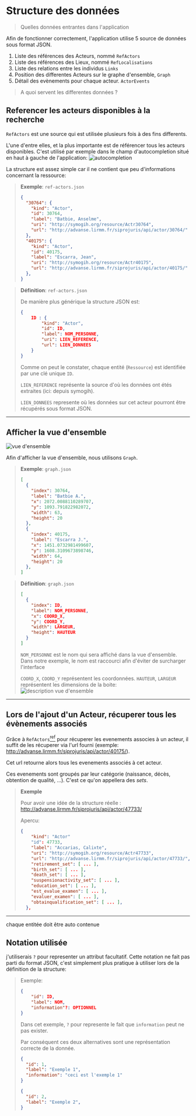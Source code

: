 # Structure des données

> Quelles données entrantes dans l'application

Afin de fonctionner correctement, l'application utilise 5 source de données sous format JSON.

1. Liste des références des Acteurs, nommé `RefActors`
2. Liste des références des Lieux, nommé `RefLocalisations`
3. Liste des relations entre les individus `Links`
4. Position des differentes Acteurs sur le graphe d'ensemble, `Graph`
5. Détail des evènements pour chaque acteur. `ActorEvents`

> A quoi servent les differentes données ?

## Referencer les acteurs disponibles à la recherche

`RefActors` est une source qui est utilisée plusieurs fois à des fins differents.

L'une d'entre elles, et la plus importante est de référencer tous les acteurs disponibles. C'est utilisé par exemple dans le champ d'autocompletion situé en haut à gauche de l'application:
![autocompletion](./docs/img/autocompletion.png)

La structure est assez simple car il ne contient que peu d'informations concernant la ressource:

> **Exemple**: `ref-actors.json`
> ```json
> {
>   "30764": {
>     "kind": "Actor",
>     "id": 30764,
>     "label": "Batbie, Anselme",
>     "uri": "http://symogih.org/resource/Actr30764",
>     "url": "http://advanse.lirmm.fr/siprojuris/api/actor/30764/"
>   },
>   "40175": {
>     "kind": "Actor",
>     "id": 40175,
>     "label": "Escarra, Jean",
>     "uri": "http://symogih.org/resource/Actr40175",
>     "url": "http://advanse.lirmm.fr/siprojuris/api/actor/40175/"
>   },
> }
> ```

> **Définition**: `ref-actors.json`
>
> De manière plus générique la structure JSON est:
> ```json
> {
>     ID : {
>         "kind": "Actor",
>         "id": ID,
>         "label": NOM_PERSONNE,
>         "uri": LIEN_REFERENCE,
>         "url": LIEN_DONNEES
>     }
> }
> ```
> 
> Comme on peut le constater, chaque entité (`Ressource`) est identifiée par une clé unique `ID`.
>
> `LIEN_REFERENCE` représente la source d'où les données ont étés extraites (ici: depuis symogih).
>
> `LIEN_DONNEES` represente où les données sur cet acteur pourront être récupérés sous format JSON. 

---

## Afficher la vue d'ensemble

![vue d'ensemble](./docs/img/vue_ensemble.png)

Afin d'afficher la vue d'ensemble, nous utilisons `Graph`.

> **Exemple**: `graph.json`
> 
> ```json
> [
>   {
>     "index": 30764,
>     "label": "Batbie A.",
>     "x": 2072.0088110289707,
>     "y": 1093.791822982072,
>     "width": 63,
>     "height": 20
>   },
>   {
>     "index": 40175,
>     "label": "Escarra J.",
>     "x": 1451.0732981499607,
>     "y": 1608.3109673898746,
>     "width": 64,
>     "height": 20
>   },
> ]
> ```


> **Définition**: `graph.json`
> 
> ```json
> [
>   {
>     "index": ID,
>     "label": NOM_PERSONNE,
>     "x": COORD_X,
>     "y": COORD_Y,
>     "width": LARGEUR,
>     "height": HAUTEUR
>   }
> ]
> ```
>
> `NOM_PERSONNE` est le nom qui sera affiché dans la vue d'ensemble.
> Dans notre exemple, le nom est raccourci afin d'éviter de surcharger
> l'interface
>
> `COORD_X`, `COORD_Y` représentent les coordonnées.
> `HAUTEUR`, `LARGEUR` représentent les dimensions de la boite:
> ![description vue d'ensemble](./docs/img/zoom_vue_ensemble.png)

---

## Lors de l'ajout d'un Acteur, récuperer tous les évènements associés

Grâce à `RefActors`[<sup>ref</sup>](#referencer-les-acteurs-disponibles-à-la-recherche) pour récuperer les evenements associes à un acteur, il suffit de les récuperer via l'url fourni (exemple: http://advanse.lirmm.fr/siprojuris/api/actor/40175/).

Cet url retourne alors tous les evenements associés à cet acteur.

Ces evenements sont groupés par leur catégorie (naissance, décès, obtention de qualité, ...). C'est ce qu'on appellera des *sets*.

> **Exemple**
> 
> Pour avoir une idée de la structure réelle : http://advanse.lirmm.fr/siprojuris/api/actor/47733/
>
> Apercu:
> 
> ```json
> {
>     "kind": "Actor"
>     "id": 47733,
>     "label": "Accarias, Calixte",
>     "uri": "http://symogih.org/resource/Actr47733",
>     "url": "http://advanse.lirmm.fr/siprojuris/api/actor/47733/",
>     "retirement_set": [ ... ],
>     "birth_set": [ ... ],
>     "death_set": [ ... ],
>     "suspensionactivity_set": [ ... ],
>     "education_set": [ ... ],
>     "est_evalue_examen": [ ... ],
>     "evaluer_examen": [ ... ],
>     "obtainqualification_set": [ ... ],
>   },
> ```

---

chaque entitée doit être auto contenue

## Notation utilisée

j'utiliserais `?` pour representer un attribut facultatif. Cette notation ne fait pas parti du format JSON, c'est simplement plus pratique à utiliser lors de la définition de la structure:
>
> Exemple: 
> ```json
> {
>     "id": ID,
>     "label": NOM,
>     "information"?: OPTIONNEL
> }
> ```
>
> Dans cet exemple, `?` pour represente le fait que `information` peut ne pas exister.
>
> Par conséquent ces deux alternatives sont une représentation correcte de la donnée.
>
> ```json
> {
>   "id": 1,
>   "label": "Exemple 1",
>   "information": "ceci est l'exemple 1"
> }
> ```
> ```json
> {
>   "id": 2,
>   "label": "Exemple 2",
> }
> ```